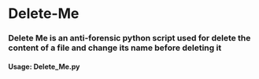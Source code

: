 # Delete-Me
### Delete Me is an anti-forensic python script used for delete the content of a file and change its name before deleting it
#### Usage: Delete_Me.py <Filename>

